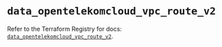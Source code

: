 # `data_opentelekomcloud_vpc_route_v2`

Refer to the Terraform Registry for docs: [`data_opentelekomcloud_vpc_route_v2`](https://registry.terraform.io/providers/opentelekomcloud/opentelekomcloud/1.36.30/docs/data-sources/vpc_route_v2).
